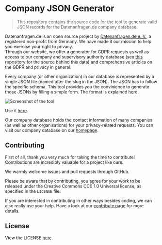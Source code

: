 # Company JSON Generator

>This repository contains the source code for the tool to generate valid JSON records for the Datenanfragen.de company database.

Datenanfragen.de is an open source project by [Datenanfragen.de e.&nbsp;V.](https://www.datarequests.org/verein), a registered non-profit from Germany. We have made it our mission to help you exercise your right to privacy.  
Through our website, we offer a generator for GDPR requests as well as access to our company and supervisory authority database (see [this repository](https://github.com/datenanfragen/data/) for the source behind this data) and comprehensive articles on the GDPR and privacy in general.

Every company (or other organization) in our database is represented by a single JSON file (named after the slug in the JSON). The JSON has to follow the specific schema. This tool provides you the convinience to generate those JSONs by filling a simple form. The format is explained [here](https://github.com/datenanfragen/data/#data-formats).

![Screenshot of the tool](https://static.dacdn.de/other/screenshot-company-json.png)

Use it [here](https://company-json.netlify.app/). 

Our company database holds the contact information of many companies (as well as other organisations) for your privacy-related requests. You can visit our company database on our [homepage](https://www.datarequests.org/company).

## Contributing

First of all, thank you very much for taking the time to contribute! Contributions are incredibly valuable for a project like ours.

We warmly welcome issues and pull requests through GitHub.

Please be aware that by contributing, you agree for your work to be released under the Creative Commons CC0 1.0 Universal license, as specified in the `LICENSE` file.

If you are interested in contributing in other ways besides coding, we can also really use your help. Have a look at our [contribute page](https://www.datarequests.org/contribute) for more details.

## License
View the LICENSE [here](hhttps://github.com/manishgautam30/company-json-generator/blob/master/LICENSE/).

